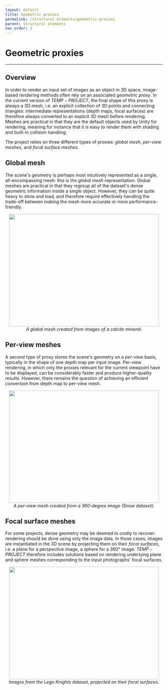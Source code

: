 ```yaml
---
layout: default
title: Geometric proxies
permalink: /structural-elements/geometric-proxies
parent: Structural elements
nav_order: 3
---
```


# Geometric proxies

* * *

## Overview

In order to render an input set of images as an object in 3D space, image-based rendering methods often rely on an associated *geometric proxy*. In the current version of $TEMP-PROJECT$, the final shape of this proxy is always a 3D mesh, i.e. an explicit collection of 3D points and connecting triangles: intermediate representations (depth maps, focal surfaces) are therefore always converted to an explicit 3D mesh before rendering. Meshes are practical in that they are the default objects used by Unity for rendering, meaning for instance that it is easy to render them with shading and built-in collision handling.

The project relies on three different types of proxies: *global mesh*, *per-view meshes*, and *focal surface meshes*.

## Global mesh

The scene's geometry is perhaps most intuitively represented as a single, all-encompassing mesh: this is the *global mesh* representation. Global meshes are practical in that they regroup all of the dataset's dense geometric information inside a single object. However, they can be quite heavy to store and load, and therefore require effectively handling the trade-off between making the mesh more accurate or more performance-friendly.

<p align="center">
      <img src="https://github.com/DinechinGreg/temp-project/raw/master/docs/illustrations/Calcite.png" alt="" width="480" height="360"><br><i>A global mesh created from images of a calcite mineral.</i>
</p>

## Per-view meshes

A second type of proxy stores the scene's geometry on a *per-view* basis, typically in the shape of one depth map per input image. Per-view rendering, in which only the proxies relevant for the current viewpoint have to be displayed, can be considerably faster and produce higher-quality results. However, there remains the question of achieving an efficient conversion from depth map to per-view mesh.

<p align="center">
      <img src="https://github.com/DinechinGreg/temp-project/raw/master/docs/illustrations/Snow.png" alt="" width="480" height="360"><br><i>A per-view mesh created from a 360-degree image (Snow dataset).</i>
</p>

## Focal surface meshes

For some projects, dense geometry may be deemed to costly to recover: rendering should be done using only the image data. In those cases, images are instantiated in the 3D scene by projecting them on their *focal surfaces*, i.e. a plane for a perspective image, a sphere for a 360° image. $TEMP-PROJECT$ therefore includes solutions based on rendering underlying plane and sphere meshes corresponding to the input photographs' focal surfaces.

<p align="center">
      <img src="https://github.com/DinechinGreg/temp-project/raw/master/docs/illustrations/LegoKnights.png" alt="" width="480" height="360"><br><i>Images from the Lego Knights dataset, projected on their focal surfaces.</i>
</p>
